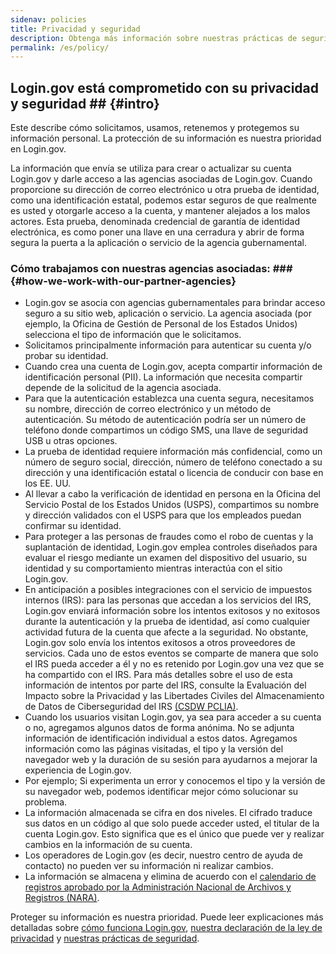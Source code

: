 ```yaml
---
sidenav: policies
title: Privacidad y seguridad
description: Obtenga más información sobre nuestras prácticas de seguridad y privacidad
permalink: /es/policy/
---
```

## Login.gov está comprometido con su privacidad y seguridad ## {#intro}

Este describe cómo solicitamos, usamos, retenemos y protegemos su información personal. La protección de su información es nuestra prioridad en Login.gov.

La información que envía se utiliza para crear o actualizar su cuenta Login.gov y darle acceso a las agencias asociadas de Login.gov. Cuando proporcione su dirección de correo electrónico u otra prueba de identidad, como una identificación estatal, podemos estar seguros de que realmente es usted y otorgarle acceso a la cuenta, y mantener alejados a los malos actores. Esta prueba, denominada credencial de garantía de identidad electrónica, es como poner una llave en una cerradura y abrir de forma segura la puerta a la aplicación o servicio de la agencia gubernamental.

###  Cómo trabajamos con nuestras agencias asociadas: ### {#how-we-work-with-our-partner-agencies}

* Login.gov se asocia con agencias gubernamentales para brindar acceso seguro a su sitio web, aplicación o servicio. La agencia asociada (por ejemplo, la Oficina de Gestión de Personal de los Estados Unidos) selecciona el tipo de información que le solicitamos.
* Solicitamos principalmente información para autenticar su cuenta y/o probar su identidad.
* Cuando crea una cuenta de Login.gov, acepta compartir información de identificación personal (PII). La información que necesita compartir depende de la solicitud de la agencia asociada.
* Para que la autenticación establezca una cuenta segura, necesitamos su nombre, dirección de correo electrónico y un método de autenticación. Su método de autenticación podría ser un número de teléfono donde compartimos un código SMS, una llave de seguridad USB u otras opciones.
* La prueba de identidad requiere información más confidencial, como un número de seguro social, dirección, número de teléfono conectado a su dirección y una identificación estatal o licencia de conducir con base en los EE. UU.
* Al llevar a cabo la verificación de identidad en persona en la Oficina del Servicio Postal de los Estados Unidos (USPS), compartimos su nombre y dirección validados con el USPS para que los empleados puedan confirmar su identidad.
* Para proteger a las personas de fraudes como el robo de cuentas y la suplantación de identidad, Login.gov emplea controles diseñados para evaluar el riesgo mediante un examen del dispositivo del usuario, su identidad y su comportamiento mientras interactúa con el sitio Login.gov.
* En anticipación a posibles integraciones con el servicio de impuestos internos (IRS): para las personas que accedan a los servicios del IRS, Login.gov enviará información sobre los intentos exitosos y no exitosos durante la autenticación y la prueba de identidad, así como cualquier actividad futura de la cuenta que afecte a la seguridad. No obstante, Login.gov solo envía los intentos exitosos a otros proveedores de servicios. Cada uno de estos eventos se comparte de manera que solo el IRS pueda acceder a él y no es retenido por Login.gov una vez que se ha compartido con el IRS. Para más detalles sobre el uso de esta información de intentos por parte del IRS, consulte la Evaluación del Impacto sobre la Privacidad y las Libertades Civiles del Almacenamiento de Datos de Ciberseguridad del IRS [(CSDW PCLIA)](https://www.irs.gov/pub/irs-pia/csdw-pia.pdf).
* Cuando los usuarios visitan Login.gov, ya sea para acceder a su cuenta o no, agregamos algunos datos de forma anónima. No se adjunta información de identificación individual a estos datos. Agregamos información como las páginas visitadas, el tipo y la versión del navegador web y la duración de su sesión para ayudarnos a mejorar la experiencia de Login.gov.
* Por ejemplo; Si experimenta un error y conocemos el tipo y la versión de su navegador web, podemos identificar mejor cómo solucionar su problema.
* La información almacenada se cifra en dos niveles. El cifrado traduce sus datos en un código al que solo puede acceder usted, el titular de la cuenta Login.gov. Esto significa que es el único que puede ver y realizar cambios en la información de su cuenta.
* Los operadores de Login.gov (es decir, nuestro centro de ayuda de contacto) no pueden ver su información ni realizar cambios.
* La información se almacena y elimina de acuerdo con el [calendario de registros aprobado por la Administración Nacional de Archivos y Registros (NARA)](https://www.federalregister.gov/documents/2017/01/19/2017-01174/privacy-act-of-1974-notice-of-a-new-system-of-records).

Proteger su información es nuestra prioridad. Puede leer explicaciones más detalladas sobre [cómo funciona Login.gov](/es/policy/how-does-it-work/), [nuestra declaración de la ley de privacidad](/es/policy/our-privacy-act-statement/) y [nuestras prácticas de seguridad](/es/policy/our-security-practices/).
